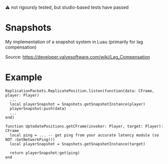 ⚠️ not rigoursly tested, but studio-based tests have passed
# Snapshots
My implementation of a snapshot system in Luau (primarily for lag compensation)

Source:
https://developer.valvesoftware.com/wiki/Lag_Compensation

# Example
```luau
ReplicationPackets.ReplicatePosition.listen(function(data: CFrame, player: Player)
  ...
  local playerSnapshot = Snapshots.getSnapshotInstance(player)
  playerSnapshot:push(data)
  ...
end)

function UptodatePositions.getCFrame(invoker: Player, target: Player): CFrame
  local ping = ... -- get ping from your accurate latency module (so NOT :GetNetworkPing())
  local playerSnapshot = Snapshots.getSnapshotInstance(target)

  return playerSnapshot:get(ping)
end

```
